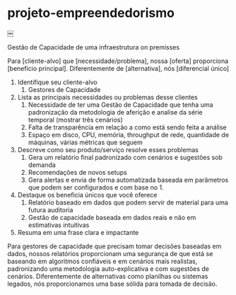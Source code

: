 # projeto-empreendedorismo
￼

Gestão de Capacidade de uma infraestrutura on premisses

Para [cliente-alvo] que [necessidade/problema], nossa [oferta] proporciona [beneficio principal]. Diferentemente de [alternativa], nós [diferencial único]

1. Identifique seu cliente-alvo
    1. Gestores de Capacidade 
2. Lista as principais necessidades ou problemas desse clientes
    1. Necessidade de ter uma Gestão de Capacidade que tenha uma padronização da metodologia de aferição e analise da série temporal (mostrar três cenários)
    2. Falta de transparência em relação a como está sendo feita a análise
    3. Espaço em disco, CPU, memória, throughput de rede, quantidade de máquinas, várias métricas que seguem
3. Descreve como seu produto/serviço resolve esses problemas
    1. Gera um relatório final padronizado com cenários e sugestões sob demanda
    2. Recomendações de novos setups
    3. Gera alertas e  envia de forma automatizada baseada em parâmetros que podem ser configurados e com base no 1.
4. Destaque os beneficia únicos que você oferece
    1. Relatório baseado em dados que podem servir de material para uma futura auditoria
    2. Gestão de capacidade baseada em dados reais e não em estimativas intuitivas
5. Resuma em uma frase clara e impactante

Para gestores de capacidade  que precisam tomar decisões baseadas em dados, nossos relatórios proporcionam uma segurança de que está se baseando em algoritmos confiáveis e em cenários mais realistas, padronizando uma metodologia auto-explicativa e com sugestões de cenários. Diferentemente de alternativas como planilhas ou sistemas legados, nós proporcionamos uma base sólida para tomada de decisão.
